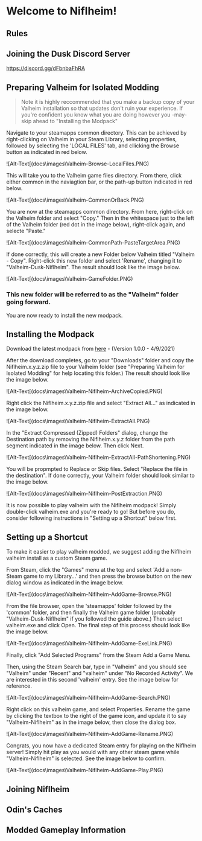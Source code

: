 # Welcome to Niflheim!

## Rules

## Joining the Dusk Discord Server
https://discord.gg/dFbnbaFhRA

## Preparing Valheim for Isolated Modding
> Note it is highly reccommended that you make a backup copy of your Valheim installation so that updates don't ruin your experience.  If you're confident you know what you are doing however you -may- skip ahead to "Installing the Modpack"

Navigate to your steamapps common directory.  This can be achieved by right-clicking on Valheim in your Steam Library, selecting properties, followed by selecting the 'LOCAL FILES' tab, and cllicking the Browse button as indicated in red below.

![Alt-Text[(docs\images\Valheim-Browse-LocalFiles.PNG)

This will take you to the Valheim game files directory.  From there, click either common in the naviagtion bar, or the path-up button indicated in red below.

![Alt-Text[(docs\images\Valheim-CommonOrBack.PNG)

You are now at the steamapps common directory.  From here, right-click on the Valheim folder and select "Copy."  Then in the whitespace just to the left of the Valheim folder (red dot in the image below), right-click again, and selecte "Paste." 

![Alt-Text[(docs\images\Valheim-CommonPath-PasteTargetArea.PNG)

If done correctly, this will create a new Folder below Valheim titled "Valheim - Copy".  Right-click this new folder and select 'Rename', changing it to "Valheim-Dusk-Niflheim".  The result should look like the image below.  

![Alt-Text[(docs\images\Valheim-GameFolder.PNG)

### **This new folder will be referred to as the "Valheim" folder going forward.**

You are now ready to install the new modpack.

## Installing the Modpack
Download the latest modpack from [here](https://niflheim.blob.core.windows.net/modpacks/Niflheim.1.0.0.zip) - (Version 1.0.0 - 4/9/2021)

After the download completes, go to your "Downloads" folder and copy the Niflheim.x.y.z.zip file to your Valheim folder (see "Preparing Valheim for Isolated Modding" for help locating this folder.)  The result should look like the image below.

![Alt-Text[(docs\images\Valheim-Niflheim-ArchiveCopied.PNG)

Right click the Niflheim.x.y.z.zip file and select "Extract All..." as indicated in the image below.

![Alt-Text[(docs\images\Valheim-Niflheim-ExtractAll.PNG)

In the "Extract Compressed (Zipped) Folders" dialog, change the Destination path by removing the Niflheim.x.y.z folder from the path segment indicated in the image below. Then click Next.  

![Alt-Text[(docs\images\Valheim-Niflheim-ExtractAll-PathShortening.PNG)

You will be propmpted to Replace or Skip files.  Select "Replace the file in the destination". If done correctly, your Valheim folder should look similar to the image below.  

![Alt-Text[(docs\images\Valheim-Niflheim-PostExtraction.PNG)

It is now possible to play valheim with the Niflheim modpack!  Simply double-click valheim.exe and you're ready to go!  But before you do, consider following instructions in "Setting up a Shortcut" below first.

## Setting up a Shortcut
To make it easier to play valheim modded, we suggest adding the Niflheim valheim install as a custom Steam game.

From Steam, click the "Games" menu at the top and select 'Add a non-Steam game to my Library...' and then press the browse button on the new dialog window as indicated in the image below.

![Alt-Text[(docs\images\Valheim-Niflheim-AddGame-Browse.PNG)

From the file browser, open the 'steamapps' folder followed by the 'common' folder, and then finally the Valheim game folder (probably "Valheim-Dusk-Niflheim" if you followed the guide above.) Then select valheim.exe and click Open.  The final step of this process should look like the image below.

![Alt-Text[(docs\images\Valheim-Niflheim-AddGame-ExeLink.PNG)

Finally, click "Add Selected Programs" from the Steam Add a Game Menu.

Then, using the Steam Search bar, type in "Valheim" and you should see "Valheim" under "Recent" and "valheim" under "No Recorded Activity".  We are interested in this second 'valheim' entry. See the image below for reference.

![Alt-Text[(docs\images\Valheim-Niflheim-AddGame-Search.PNG)

Right click on this valheim game, and select Properties.  Rename the game by clicking the textbox to the right of the game icon, and update it to say "Valheim-Niflheim" as in the image below, then close the dialog box.

![Alt-Text[(docs\images\Valheim-Niflheim-AddGame-Rename.PNG)

Congrats, you now have a dedicated Steam entry for playing on the Niflheim server! Simply hit play as you would with any other steam game while "Valheim-Niflheim" is selected.  See the image below to confirm.

![Alt-Text[(docs\images\Valheim-Niflheim-AddGame-Play.PNG)

## Joining Niflheim

## Odin's Caches

## Modded Gameplay Information